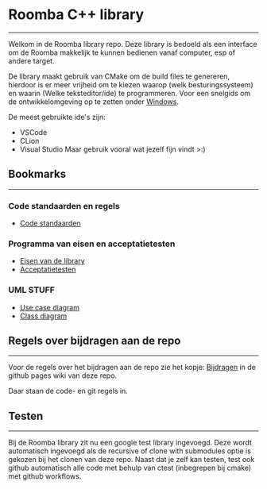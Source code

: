 # Roomba C++ library
---

Welkom in de Roomba library repo. Deze library is bedoeld als een interface om de Roomba makkelijk te kunnen bedienen
vanaf computer, esp of andere target. 

De library maakt gebruik van CMake om de build files te genereren, hierdoor is er meer vrijheid om te kiezen waarop 
(welk besturingssysteem) en waarin (Welke teksteditor/ide) te programmeren. Voor een snelgids om de ontwikkelomgeving
op te zetten onder [Windows](/docs/DocPages/Omgeving_opzetten.md). 

De meest gebruikte ide's zijn:
- VSCode
- CLion
- Visual Studio
Maar gebruik vooral wat jezelf fijn vindt >:)


## Bookmarks

---
### Code standaarden en regels
- [Code standaarden](https://hoog-v.github.io/Roomba_project_cpp/html/6.html)

### Programma van eisen en acceptatietesten
- [Eisen van de library](https://hoog-v.github.io/Roomba_project_cpp/html/2.html#autotoc_md0)
- [Acceptatietesten](https://hoog-v.github.io/Roomba_project_cpp/html/3.html)

### UML STUFF
- [Use case diagram]()
- [Class diagram](https://hoog-v.github.io/Roomba_project_cpp/html/4.html)


## Regels over bijdragen aan de repo

---

Voor de regels over het bijdragen aan de repo zie het kopje:
[Bijdragen](https://hoog-v.github.io/Roomba_project_cpp/html/6.html) in de github pages wiki van deze repo.

Daar staan de code- en git regels in.

## Testen

---

Bij de Roomba library zit nu een google test library ingevoegd. Deze wordt automatisch ingevoegd als de recursive of clone with submodules optie is gekozen bij het clonen van deze repo. Naast dat je zelf kan testen, test ook github automatisch alle code met behulp van ctest (inbegrepen bij cmake) met github workflows.
